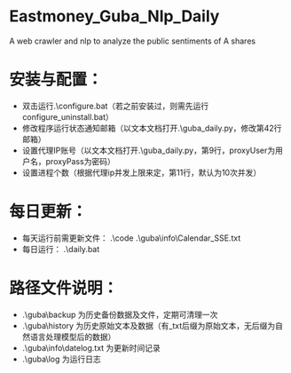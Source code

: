 # Eastmoney_Guba_Nlp_Daily
A web crawler and nlp to analyze the public sentiments of A shares
# 安装与配置：
- 双击运行.\configure.bat（若之前安装过，则需先运行configure_uninstall.bat）
- 修改程序运行状态通知邮箱（以文本文档打开.\guba_daily.py，修改第42行邮箱）
- 设置代理IP账号（以文本文档打开.\guba_daily.py，第9行，proxyUser为用户名，proxyPass为密码）
- 设置进程个数（根据代理ip并发上限来定，第11行，默认为10次并发）
# 每日更新：
- 每天运行前需更新文件：
.\code
.\guba\info\Calendar_SSE.txt
- 每日运行：
.\daily.bat
# 路径文件说明：
- .\guba\backup 为历史备份数据及文件，定期可清理一次
- .\guba\history 为历史原始文本及数据（有_txt后缀为原始文本，无后缀为自然语言处理模型后的数据）
- .\guba\info\datelog.txt 为更新时间记录
- .\guba\log 为运行日志
